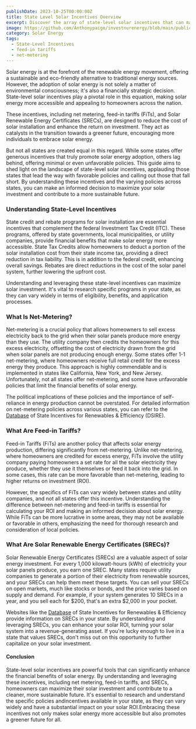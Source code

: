 ```yaml
---
publishDate: 2023-10-25T00:00:00Z
title: State Level Solar Incentives Overview
excerpt: Discover the array of state-level solar incentives that can make renewable energy more affordable for homeowners. This guide outlines the various programs and strategies to leverage them for a cost-effective transition to solar energy.
image: https://github.com/Anthonypaige/investnurenergy/blob/main/public/images/cover-art/SLR-6-cover-art.png?raw=true
category: Solar Energy
tags:
  - State-Level Incentives
  - feed-in tariffs
  - net-metering
---
```


Solar energy is at the forefront of the renewable energy movement, offering a sustainable and eco-friendly alternative to traditional energy sources. However, the adoption of solar energy is not solely a matter of environmental consciousness; it's also a financially strategic decision. State-level solar incentives play a pivotal role in this equation, making solar energy more accessible and appealing to homeowners across the nation.

These incentives, including net metering, feed-in tariffs (FiTs), and Solar Renewable Energy Certificates (SRECs), are designed to reduce the cost of solar installation and enhance the return on investment. They act as catalysts in the transition towards a greener future, encouraging more individuals to embrace solar energy.

But not all states are created equal in this regard. While some states offer generous incentives that truly promote solar energy adoption, others lag behind, offering minimal or even unfavorable policies. This guide aims to shed light on the landscape of state-level solar incentives, applauding those states that lead the way with favorable policies and calling out those that fall short. By understanding these incentives and the varying policies across states, you can make an informed decision to maximize your solar investment and contribute to a more sustainable future.

### **Understanding State-Level Incentives**

State credit and rebate programs for solar installation are essential incentives that complement the federal Investment Tax Credit (ITC). These programs, offered by state governments, local municipalities, or utility companies, provide financial benefits that make solar energy more accessible. State Tax Credits allow homeowners to deduct a portion of the solar installation cost from their state income tax, providing a direct reduction in tax liability. This is in addition to the federal credit, enhancing overall savings. Rebates are direct reductions in the cost of the solar panel system, further lowering the upfront cost.

Understanding and leveraging these state-level incentives can maximize solar investment. It's vital to research specific programs in your state, as they can vary widely in terms of eligibility, benefits, and application processes.

### **What Is Net-Metering?**

Net-metering is a crucial policy that allows homeowners to sell excess electricity back to the grid when their solar panels produce more energy than they use. The utility company then credits the homeowners for this excess electricity, offsetting the cost of electricity drawn from the grid when solar panels are not producing enough energy. Some states offer 1-1 net-metering, where homeowners receive full retail credit for the excess energy they produce. This approach is highly commendable and is implemented in states like California, New York, and New Jersey. Unfortunately, not all states offer net-metering, and some have unfavorable policies that limit the financial benefits of solar energy.

The political implications of these policies and the importance of self-reliance in energy production cannot be overstated. For detailed information on net-metering policies across various states, you can refer to the [Database](https://www.dsireusa.org/) of State Incentives for Renewables & Efficiency (DSIRE).

### **What Are Feed-in Tariffs?**

Feed-in Tariffs (FiTs) are another policy that affects solar energy production, differing significantly from net-metering. Unlike net-metering, where homeowners are credited for excess energy, FiTs involve the utility company paying homeowners a set rate for all the solar electricity they produce, whether they use it themselves or feed it back into the grid. In some cases, this rate can be more favorable than net-metering, leading to higher returns on investment (ROI).

However, the specifics of FiTs can vary widely between states and utility companies, and not all states offer this incentive. Understanding the difference between net-metering and feed-in tariffs is essential for calculating your ROI and making an informed decision about solar energy. While FiTs can be more lucrative in some areas, they may not be available or favorable in others, emphasizing the need for thorough research and consideration of local policies.

### **What Are Solar Renewable Energy Certificates (SRECs)?**

Solar Renewable Energy Certificates (SRECs) are a valuable aspect of solar energy investment. For every 1,000 kilowatt-hours (kWh) of electricity your solar panels produce, you earn one SREC. Many states require utility companies to generate a portion of their electricity from renewable sources, and your SRECs can help them meet these targets. You can sell your SRECs on open markets, much like stocks or bonds, and the price varies based on supply and demand. For example, if your system generates 10 SRECs in a year, and you sell each for $200, that's an extra $2,000 in your pocket.

Websites like the [Database](https://www.dsireusa.org/) of State Incentives for Renewables & Efficiency provide information on SRECs in your state. By understanding and leveraging SRECs, you can enhance your solar ROI, turning your solar system into a revenue-generating asset. If you're lucky enough to live in a state that values SRECs, don't miss out on this opportunity to further capitalize on your solar investment.

#### **Conclusion**

State-level solar incentives are powerful tools that can significantly enhance the financial benefits of solar energy. By understanding and leveraging these incentives, including net metering, feed-in tariffs, and SRECs, homeowners can maximize their solar investment and contribute to a cleaner, more sustainable future. It's essential to research and understand the specific policies andincentives available in your state, as they can vary widely and have a substantial impact on your solar ROI.Embracing these incentives not only makes solar energy more accessible but also promotes a greener future for all.
